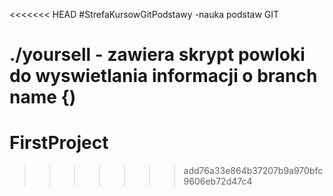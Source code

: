 <<<<<<< HEAD
#StrefaKursowGitPodstawy
-nauka podstaw GIT

./yoursell - zawiera skrypt powloki do wyswietlania informacji o branch name {<branch>)
=======
# FirstProject
>>>>>>> add76a33e864b37207b9a970bfc9606eb72d47c4
